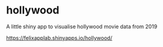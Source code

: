 # hollywood

A little shiny app to visualise hollywood movie data from 2019

https://felixapplab.shinyapps.io/hollywood/

